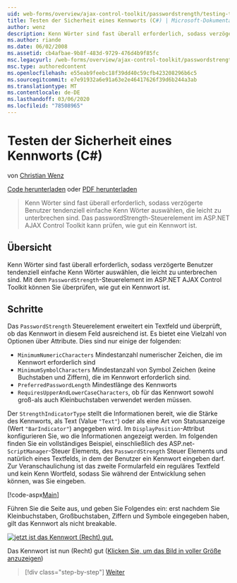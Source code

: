 ```yaml
---
uid: web-forms/overview/ajax-control-toolkit/passwordstrength/testing-the-strength-of-a-password-cs
title: Testen der Sicherheit eines Kennworts (C#) | Microsoft-Dokumentation
author: wenz
description: Kenn Wörter sind fast überall erforderlich, sodass verzögerte Benutzer tendenziell einfache Kenn Wörter auswählen, die leicht zu unterbrechen sind. Das passwordStrength-Steuerelement im ASP. N...
ms.author: riande
ms.date: 06/02/2008
ms.assetid: cb4afbae-9b8f-483d-9729-476d4b9f85fc
msc.legacyurl: /web-forms/overview/ajax-control-toolkit/passwordstrength/testing-the-strength-of-a-password-cs
msc.type: authoredcontent
ms.openlocfilehash: e55eab9feebc18f39dd40c59cfb423208296b6c5
ms.sourcegitcommit: e7e91932a6e91a63e2e46417626f39d6b244a3ab
ms.translationtype: MT
ms.contentlocale: de-DE
ms.lasthandoff: 03/06/2020
ms.locfileid: "78508965"
---
```

# <a name="testing-the-strength-of-a-password-c"></a>Testen der Sicherheit eines Kennworts (C#)

von [Christian Wenz](https://github.com/wenz)

[Code herunterladen](https://download.microsoft.com/download/9/3/f/93f8daea-bebd-4821-833b-95205389c7d0/PasswordStrength0.cs.zip) oder [PDF herunterladen](https://download.microsoft.com/download/2/d/c/2dc10e34-6983-41d4-9c08-f78f5387d32b/passwordstrength0CS.pdf)

> Kenn Wörter sind fast überall erforderlich, sodass verzögerte Benutzer tendenziell einfache Kenn Wörter auswählen, die leicht zu unterbrechen sind. Das passwordStrength-Steuerelement im ASP.NET AJAX Control Toolkit kann prüfen, wie gut ein Kennwort ist.

## <a name="overview"></a>Übersicht

Kenn Wörter sind fast überall erforderlich, sodass verzögerte Benutzer tendenziell einfache Kenn Wörter auswählen, die leicht zu unterbrechen sind. Mit dem `PasswordStrength`-Steuerelement im ASP.NET AJAX Control Toolkit können Sie überprüfen, wie gut ein Kennwort ist.

## <a name="steps"></a>Schritte

Das `PasswordStrength` Steuerelement erweitert ein Textfeld und überprüft, ob das Kennwort in diesem Feld ausreichend ist. Es bietet eine Vielzahl von Optionen über Attribute. Dies sind nur einige der folgenden:

- `MinimumNumericCharacters` Mindestanzahl numerischer Zeichen, die im Kennwort erforderlich sind
- `MinimumSymbolCharacters` Mindestanzahl von Symbol Zeichen (keine Buchstaben und Ziffern), die im Kennwort erforderlich sind.
- `PreferredPasswordLength` Mindestlänge des Kennworts
- `RequiresUpperAndLowerCaseCharacters`, ob für das Kennwort sowohl groß-als auch Kleinbuchstaben verwendet werden müssen.

Der `StrengthIndicatorType` stellt die Informationen bereit, wie die Stärke des Kennworts, als Text (Value `"Text"`) oder als eine Art von Statusanzeige (Wert `"BarIndicator"`) angegeben wird. Im `DisplayPosition`-Attribut konfigurieren Sie, wo die Informationen angezeigt werden. Im folgenden finden Sie ein vollständiges Beispiel, einschließlich des ASP.net-`ScriptManager`-Steuer Elements, des `PasswordStrength` Steuer Elements und natürlich eines Textfelds, in dem der Benutzer ein Kennwort eingeben darf. Zur Veranschaulichung ist das zweite Formularfeld ein reguläres Textfeld und kein Kenn Wortfeld, sodass Sie während der Entwicklung sehen können, was Sie eingeben.

[!code-aspx[Main](testing-the-strength-of-a-password-cs/samples/sample1.aspx)]

Führen Sie die Seite aus, und geben Sie Folgendes ein: erst nachdem Sie Kleinbuchstaben, Großbuchstaben, Ziffern und Symbole eingegeben haben, gilt das Kennwort als nicht breakable.

[![jetzt ist das Kennwort (Recht) gut.](testing-the-strength-of-a-password-cs/_static/image2.png)](testing-the-strength-of-a-password-cs/_static/image1.png)

Das Kennwort ist nun (Recht) gut ([Klicken Sie, um das Bild in voller Größe anzuzeigen](testing-the-strength-of-a-password-cs/_static/image3.png))

> [!div class="step-by-step"]
> [Weiter](testing-the-strength-of-a-password-vb.md)
